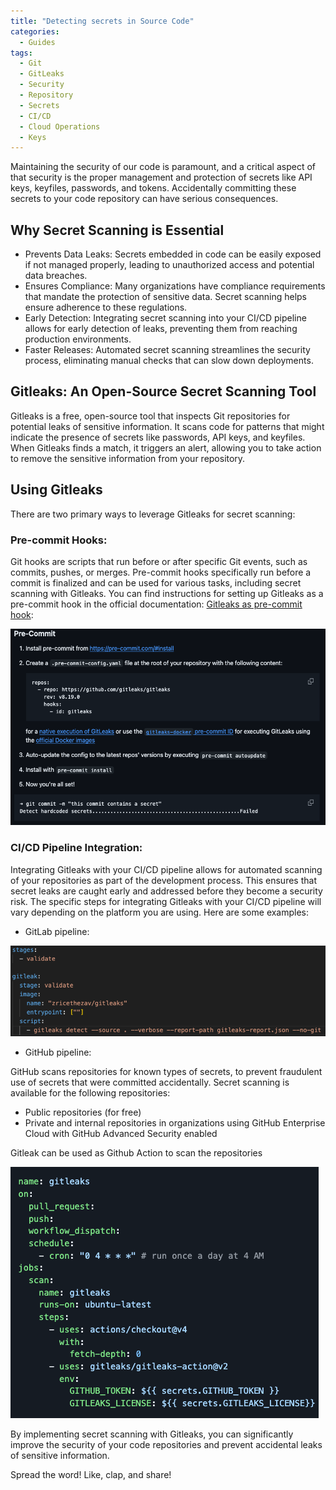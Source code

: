 ```yaml
---
title: "Detecting secrets in Source Code"
categories:
  - Guides
tags:
  - Git
  - GitLeaks
  - Security
  - Repository
  - Secrets
  - CI/CD
  - Cloud Operations
  - Keys
---
```

Maintaining the security of our code is paramount, and a critical aspect of that security is the proper management and protection of secrets like API keys, keyfiles, passwords, and tokens. Accidentally committing these secrets to your code repository can have serious consequences.

## Why Secret Scanning is Essential

* Prevents Data Leaks: Secrets embedded in code can be easily exposed if not managed properly, leading to unauthorized access and potential data breaches.
* Ensures Compliance: Many organizations have compliance requirements that mandate the protection of sensitive data. Secret scanning helps ensure adherence to these regulations.
* Early Detection: Integrating secret scanning into your CI/CD pipeline allows for early detection of leaks, preventing them from reaching production environments.
* Faster Releases: Automated secret scanning streamlines the security process, eliminating manual checks that can slow down deployments.

## Gitleaks: An Open-Source Secret Scanning Tool

Gitleaks is a free, open-source tool that inspects Git repositories for potential leaks of sensitive information. It scans code for patterns that might indicate the presence of secrets like passwords, API keys, and keyfiles. When Gitleaks finds a match, it triggers an alert, allowing you to take action to remove the sensitive information from your repository.

## Using Gitleaks 

There are two primary ways to leverage Gitleaks for secret scanning:

### Pre-commit Hooks: 
Git hooks are scripts that run before or after specific Git events, such as commits, pushes, or merges. Pre-commit hooks specifically run before a commit is finalized and can be used for various tasks, including secret scanning with Gitleaks. You can find instructions for setting up Gitleaks as a pre-commit hook in the official documentation: [Gitleaks as pre-commit hook](https://github.com/gitleaks/gitleaks?tab=readme-ov-file#pre-commit):

![Pre Commit Hook](/assets/precommit.png)

### CI/CD Pipeline Integration: 
Integrating Gitleaks with your CI/CD pipeline allows for automated scanning of your repositories as part of the development process. This ensures that secret leaks are caught early and addressed before they become a security risk.
The specific steps for integrating Gitleaks with your CI/CD pipeline will vary depending on the platform you are using. Here are some examples:

* GitLab pipeline: 

![GitLab](/assets/gitlab-gitleaks.png)

* GitHub pipeline: 

GitHub scans repositories for known types of secrets, to prevent fraudulent use of secrets that were committed accidentally. Secret scanning is available for the following repositories:

  * Public repositories (for free)
  * Private and internal repositories in organizations using GitHub Enterprise Cloud with GitHub Advanced Security enabled

Gitleak can be used as Github Action to scan the repositories

![GitHub](/assets/github-gitleaks.png)

By implementing secret scanning with Gitleaks, you can significantly improve the security of your code repositories and prevent accidental leaks of sensitive information.

Spread the word! Like, clap, and share!
